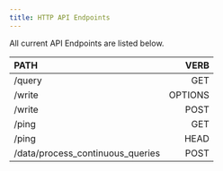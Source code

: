 ```yaml
---
title: HTTP API Endpoints
---
```


All current API Endpoints are listed below.

| PATH                             | VERB    |
|:---------------------------------|--------:|
| /query                           | GET     |
| /write                           | OPTIONS |
| /write                           | POST    |
| /ping                            | GET     |
| /ping                            | HEAD    |
| /data/process_continuous_queries | POST    |


